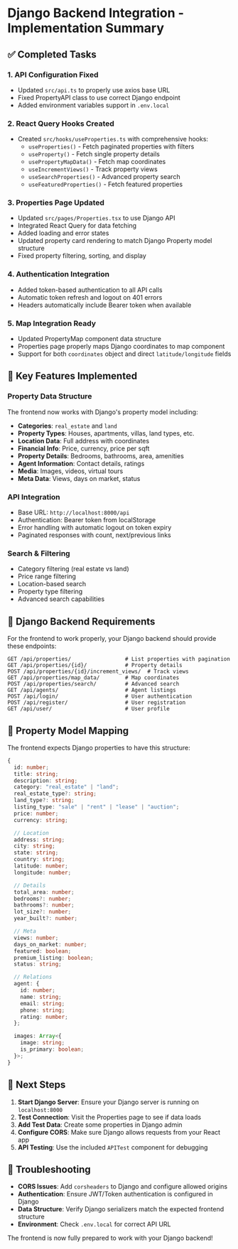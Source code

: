 # Django Backend Integration - Implementation Summary

## ✅ Completed Tasks

### 1. API Configuration Fixed

- Updated `src/api.ts` to properly use axios base URL
- Fixed PropertyAPI class to use correct Django endpoint
- Added environment variables support in `.env.local`

### 2. React Query Hooks Created

- Created `src/hooks/useProperties.ts` with comprehensive hooks:
  - `useProperties()` - Fetch paginated properties with filters
  - `useProperty()` - Fetch single property details
  - `usePropertyMapData()` - Fetch map coordinates
  - `useIncrementViews()` - Track property views
  - `useSearchProperties()` - Advanced property search
  - `useFeaturedProperties()` - Fetch featured properties

### 3. Properties Page Updated

- Updated `src/pages/Properties.tsx` to use Django API
- Integrated React Query for data fetching
- Added loading and error states
- Updated property card rendering to match Django Property model structure
- Fixed property filtering, sorting, and display

### 4. Authentication Integration

- Added token-based authentication to all API calls
- Automatic token refresh and logout on 401 errors
- Headers automatically include Bearer token when available

### 5. Map Integration Ready

- Updated PropertyMap component data structure
- Properties page properly maps Django coordinates to map component
- Support for both `coordinates` object and direct `latitude/longitude` fields

## 🔧 Key Features Implemented

### Property Data Structure

The frontend now works with Django's property model including:

- **Categories**: `real_estate` and `land`
- **Property Types**: Houses, apartments, villas, land types, etc.
- **Location Data**: Full address with coordinates
- **Financial Info**: Price, currency, price per sqft
- **Property Details**: Bedrooms, bathrooms, area, amenities
- **Agent Information**: Contact details, ratings
- **Media**: Images, videos, virtual tours
- **Meta Data**: Views, days on market, status

### API Integration

- Base URL: `http://localhost:8000/api`
- Authentication: Bearer token from localStorage
- Error handling with automatic logout on token expiry
- Paginated responses with count, next/previous links

### Search & Filtering

- Category filtering (real estate vs land)
- Price range filtering
- Location-based search
- Property type filtering
- Advanced search capabilities

## 🎯 Django Backend Requirements

For the frontend to work properly, your Django backend should provide these endpoints:

```
GET /api/properties/                 # List properties with pagination
GET /api/properties/{id}/            # Property details
POST /api/properties/{id}/increment_views/  # Track views
GET /api/properties/map_data/        # Map coordinates
POST /api/properties/search/         # Advanced search
GET /api/agents/                     # Agent listings
POST /api/login/                     # User authentication
POST /api/register/                  # User registration
GET /api/user/                       # User profile
```

## 🔄 Property Model Mapping

The frontend expects Django properties to have this structure:

```typescript
{
  id: number;
  title: string;
  description: string;
  category: "real_estate" | "land";
  real_estate_type?: string;
  land_type?: string;
  listing_type: "sale" | "rent" | "lease" | "auction";
  price: number;
  currency: string;

  // Location
  address: string;
  city: string;
  state: string;
  country: string;
  latitude: number;
  longitude: number;

  // Details
  total_area: number;
  bedrooms?: number;
  bathrooms?: number;
  lot_size?: number;
  year_built?: number;

  // Meta
  views: number;
  days_on_market: number;
  featured: boolean;
  premium_listing: boolean;
  status: string;

  // Relations
  agent: {
    id: number;
    name: string;
    email: string;
    phone: string;
    rating: number;
  };

  images: Array<{
    image: string;
    is_primary: boolean;
  }>;
}
```

## 🚀 Next Steps

1. **Start Django Server**: Ensure your Django server is running on `localhost:8000`
2. **Test Connection**: Visit the Properties page to see if data loads
3. **Add Test Data**: Create some properties in Django admin
4. **Configure CORS**: Make sure Django allows requests from your React app
5. **API Testing**: Use the included `APITest` component for debugging

## 🐛 Troubleshooting

- **CORS Issues**: Add `corsheaders` to Django and configure allowed origins
- **Authentication**: Ensure JWT/Token authentication is configured in Django
- **Data Structure**: Verify Django serializers match the expected frontend structure
- **Environment**: Check `.env.local` for correct API URL

The frontend is now fully prepared to work with your Django backend!
